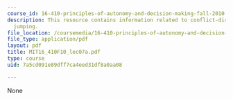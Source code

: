 ```yaml
---
course_id: 16-410-principles-of-autonomy-and-decision-making-fall-2010
description: This resource contains information related to conflict-directed back
  jumping.
file_location: /coursemedia/16-410-principles-of-autonomy-and-decision-making-fall-2010/7a5cd091e89dff7ca4eed31df8a0aa08_MIT16_410F10_lec07a.pdf
file_type: application/pdf
layout: pdf
title: MIT16_410F10_lec07a.pdf
type: course
uid: 7a5cd091e89dff7ca4eed31df8a0aa08

---
```

None